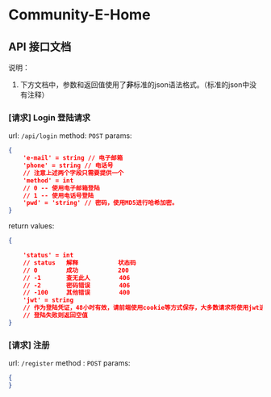 # Community-E-Home

## API 接口文档

说明：
1. 下方文档中，参数和返回值使用了**非**标准的json语法格式。（标准的json中没有注释）
### [请求] Login 登陆请求

url: `/api/login`
method: `POST`
params:
```json
{
    'e-mail' = string // 电子邮箱
    'phone' = string // 电话号
    // 注意上述两个字段只需要提供一个
    'method' = int
    // 0 -- 使用电子邮箱登陆
    // 1 -- 使用电话号登陆
    'pwd' = 'string' // 密码，使用MD5进行哈希加密。
}
```

return values:
```json
{

    'status' = int
    // status   解释           状态码
    // 0        成功           200
    // -1       查无此人        406
    // -2       密码错误        406
    // -100     其他错误        400
    'jwt' = string
    // 作为登陆凭证，48小时有效，请前端使用cookie等方式保存，大多数请求将使用jwt进行验证。
    // 登陆失败则返回空值
}
```

### [请求] 注册
url: `/register`
method : `POST`
params:
```json
{
}
```
<!-- TODO: Unfinished Here -->